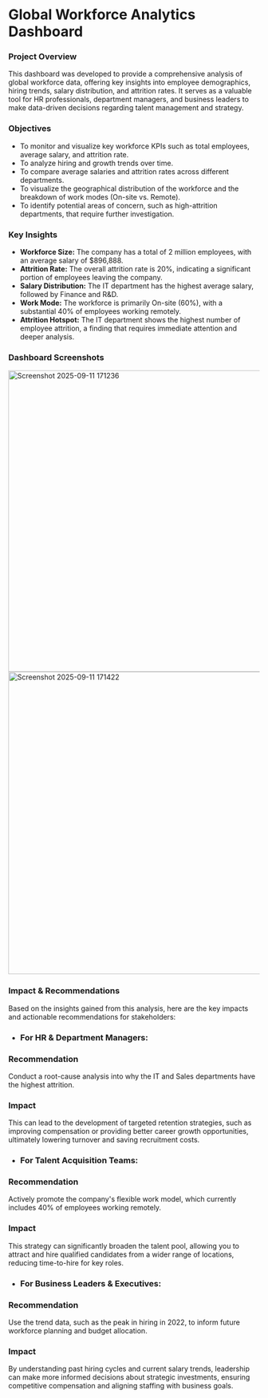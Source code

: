 
# Global Workforce Analytics Dashboard

### Project Overview
This dashboard was developed to provide a comprehensive analysis of global workforce data, offering key insights into employee demographics, hiring trends, salary distribution, and attrition rates. It serves as a valuable tool for HR professionals, department managers, and business leaders to make data-driven decisions regarding talent management and strategy.

### Objectives
- To monitor and visualize key workforce KPIs such as total employees, average salary, and attrition rate.
- To analyze hiring and growth trends over time.
- To compare average salaries and attrition rates across different departments.
- To visualize the geographical distribution of the workforce and the breakdown of work modes (On-site vs. Remote).
- To identify potential areas of concern, such as high-attrition departments, that require further investigation.

### Key Insights
- **Workforce Size:** The company has a total of 2 million employees, with an average salary of $896,888.
- **Attrition Rate:** The overall attrition rate is 20%, indicating a significant portion of employees leaving the company.
- **Salary Distribution:** The IT department has the highest average salary, followed by Finance and R&D.
- **Work Mode:** The workforce is primarily On-site (60%), with a substantial 40% of employees working remotely.
- **Attrition Hotspot:** The IT department shows the highest number of employee attrition, a finding that requires immediate attention and deeper analysis.


### Dashboard Screenshots
<img width="921" height="604" alt="Screenshot 2025-09-11 171236" src="https://github.com/user-attachments/assets/524c4db3-7a47-44e1-851b-15ce278638d5" />
<img width="919" height="606" alt="Screenshot 2025-09-11 171422" src="https://github.com/user-attachments/assets/909c0085-76fe-4dd4-beed-db57843e9b7e" />


### Impact & Recommendations
Based on the insights gained from this analysis, here are the key impacts and actionable recommendations for stakeholders:

- ### For HR & Department Managers:
### Recommendation
Conduct a root-cause analysis into why the IT and Sales departments have the highest attrition.
### Impact 
This can lead to the development of targeted retention strategies, such as improving compensation or providing better career growth opportunities, ultimately lowering turnover and saving recruitment costs.

- ### For Talent Acquisition Teams:
### Recommendation
Actively promote the company's flexible work model, which currently includes 40% of employees working remotely.
### Impact
This strategy can significantly broaden the talent pool, allowing you to attract and hire qualified candidates from a wider range of locations, reducing time-to-hire for key roles.

- ### For Business Leaders & Executives:
### Recommendation
Use the trend data, such as the peak in hiring in 2022, to inform future workforce planning and budget allocation.
### Impact
By understanding past hiring cycles and current salary trends, leadership can make more informed decisions about strategic investments, ensuring competitive compensation and aligning staffing with business goals.
